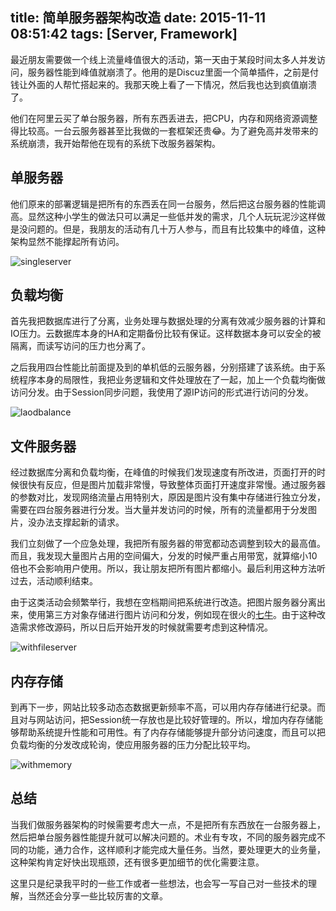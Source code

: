 title: 简单服务器架构改造
date: 2015-11-11 08:51:42
tags: [Server, Framework]
---

最近朋友需要做一个线上流量峰值很大的活动，第一天由于某段时间太多人并发访问，服务器性能到峰值就崩溃了。他用的是Discuz里面一个简单插件，之前是付钱让外面的人帮忙搭起来的。我那天晚上看了一下情况，然后我也达到疯值崩溃了。

他们在阿里云买了单台服务器，所有东西丢进去，把CPU，内存和网络资源调整得比较高。一台云服务器甚至比我做的一套框架还贵😂。为了避免高并发带来的系统崩溃，我开始帮他在现有的系统下改服务器架构。

<!-- more -->

## 单服务器

他们原来的部署逻辑是把所有的东西丢在同一台服务，然后把这台服务器的性能调高。显然这种小学生的做法只可以满足一些低并发的需求，几个人玩玩泥沙这样做是没问题的。但是，我朋友的活动有几十万人参与，而且有比较集中的峰值，这种架构显然不能撑起所有访问。

![singleserver](http://7xo6cz.com1.z0.glb.clouddn.com/20151111/singleserver.png)

## 负载均衡

首先我把数据库进行了分离，业务处理与数据处理的分离有效减少服务器的计算和IO压力。云数据库本身的HA和定期备份比较有保证。这样数据本身可以安全的被隔离，而读写访问的压力也分离了。

之后我用四台性能比前面提及到的单机低的云服务器，分别搭建了该系统。由于系统程序本身的局限性，我把业务逻辑和文件处理放在了一起，加上一个负载均衡做访问分发。由于Session同步问题，我使用了源IP访问的形式进行访问的分发。

![laodbalance](http://7xo6cz.com1.z0.glb.clouddn.com/20151111/loadbalance.png)

## 文件服务器

经过数据库分离和负载均衡，在峰值的时候我们发现速度有所改进，页面打开的时候很快有反应，但是图片加载非常慢，导致整体页面打开速度非常慢。通过服务器的参数对比，发现网络流量占用特别大，原因是图片没有集中存储进行独立分发，需要在四台服务器进行分发。当大量并发访问的时候，所有的流量都用于分发图片，没办法支撑起新的请求。

我们立刻做了一个应急处理，我把所有服务器的带宽都动态调整到较大的最高值。而且，我发现大量图片占用的空间偏大，分发的时候严重占用带宽，就算缩小10倍也不会影响用户使用。所以，我让朋友把所有图片都缩小。最后利用这种方法听过去，活动顺利结束。

由于这类活动会频繁举行，我想在空档期间把系统进行改造。把图片服务器分离出来，使用第三方对象存储进行图片访问和分发，例如现在很火的[七牛][qiniu]。由于这种改造需求修改源码，所以日后开始开发的时候就需要考虑到这种情况。

![withfileserver](http://7xo6cz.com1.z0.glb.clouddn.com/20151111/withfileserver.png)

[qiniu]: http://www.qiniu.com/

## 内存存储

到再下一步，网站比较多动态态数据更新频率不高，可以用内存存储进行纪录。而且对与网站访问，把Session统一存放也是比较好管理的。所以，增加内存存储能够帮助系统提升性能和可用性。有了内存存储能够提升部分访问速度，而且可以把负载均衡的分发改成轮询，使应用服务器的压力分配比较平均。

![withmemory](http://7xo6cz.com1.z0.glb.clouddn.com/20151111/withmemory.png)

## 总结

当我们做服务器架构的时候需要考虑大一点，不是把所有东西放在一台服务器上，然后把单台服务器性能提升就可以解决问题的。术业有专攻，不同的服务器完成不同的功能，通力合作，这样顺利才能完成大量任务。当然，要处理更大的业务量，这种架构肯定好快出现瓶颈，还有很多更加细节的优化需要注意。

这里只是纪录我平时的一些工作或者一些想法，也会写一写自己对一些技术的理解，当然还会分享一些比较厉害的文章。